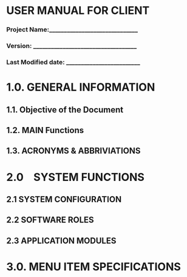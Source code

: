 <!-- TITLE: BatMonitor - User Manual V0.1 -->
<!-- SUBTITLE: A quick summary of BatMonitor - User Manual V0.1 -->

# USER MANUAL FOR CLIENT
### Project Name:______________________________
### Version: ___________________________________
### Last Modified date: _________________________


# 1.0. GENERAL INFORMATION
## 1.1. Objective of the Document


## 1.2.    MAIN Functions
## 1.3. ACRONYMS & ABBRIVIATIONS

# 2.0    SYSTEM FUNCTIONS
## 2.1    SYSTEM CONFIGURATION
## 2.2    SOFTWARE ROLES


## 2.3    APPLICATION MODULES


# 3.0. MENU ITEM SPECIFICATIONS
